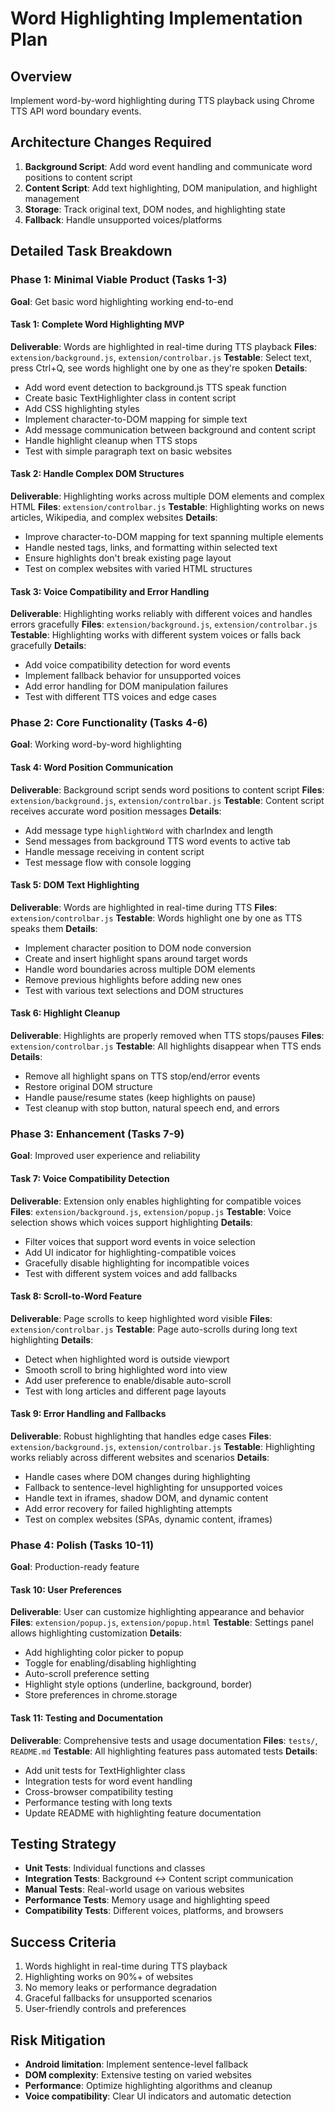# Word Highlighting Implementation Plan

## Overview
Implement word-by-word highlighting during TTS playback using Chrome TTS API word boundary events.

## Architecture Changes Required
1. **Background Script**: Add word event handling and communicate word positions to content script
2. **Content Script**: Add text highlighting, DOM manipulation, and highlight management
3. **Storage**: Track original text, DOM nodes, and highlighting state
4. **Fallback**: Handle unsupported voices/platforms

## Detailed Task Breakdown

### Phase 1: Minimal Viable Product (Tasks 1-3)
**Goal**: Get basic word highlighting working end-to-end

#### Task 1: Complete Word Highlighting MVP
**Deliverable**: Words are highlighted in real-time during TTS playback
**Files**: `extension/background.js`, `extension/controlbar.js`
**Testable**: Select text, press Ctrl+Q, see words highlight one by one as they're spoken
**Details**:
- Add word event detection to background.js TTS speak function
- Create basic TextHighlighter class in content script
- Add CSS highlighting styles
- Implement character-to-DOM mapping for simple text
- Add message communication between background and content script
- Handle highlight cleanup when TTS stops
- Test with simple paragraph text on basic websites

#### Task 2: Handle Complex DOM Structures
**Deliverable**: Highlighting works across multiple DOM elements and complex HTML
**Files**: `extension/controlbar.js`
**Testable**: Highlighting works on news articles, Wikipedia, and complex websites
**Details**:
- Improve character-to-DOM mapping for text spanning multiple elements
- Handle nested tags, links, and formatting within selected text
- Ensure highlights don't break existing page layout
- Test on complex websites with varied HTML structures

#### Task 3: Voice Compatibility and Error Handling
**Deliverable**: Highlighting works reliably with different voices and handles errors gracefully
**Files**: `extension/background.js`, `extension/controlbar.js`  
**Testable**: Highlighting works with different system voices or falls back gracefully
**Details**:
- Add voice compatibility detection for word events
- Implement fallback behavior for unsupported voices
- Add error handling for DOM manipulation failures
- Test with different TTS voices and edge cases

### Phase 2: Core Functionality (Tasks 4-6)
**Goal**: Working word-by-word highlighting

#### Task 4: Word Position Communication
**Deliverable**: Background script sends word positions to content script
**Files**: `extension/background.js`, `extension/controlbar.js`
**Testable**: Content script receives accurate word position messages
**Details**:
- Add message type `highlightWord` with charIndex and length
- Send messages from background TTS word events to active tab
- Handle message receiving in content script
- Test message flow with console logging

#### Task 5: DOM Text Highlighting
**Deliverable**: Words are highlighted in real-time during TTS
**Files**: `extension/controlbar.js`
**Testable**: Words highlight one by one as TTS speaks them
**Details**:
- Implement character position to DOM node conversion
- Create and insert highlight spans around target words
- Handle word boundaries across multiple DOM elements
- Remove previous highlights before adding new ones
- Test with various text selections and DOM structures

#### Task 6: Highlight Cleanup
**Deliverable**: Highlights are properly removed when TTS stops/pauses
**Files**: `extension/controlbar.js`
**Testable**: All highlights disappear when TTS ends
**Details**:
- Remove all highlight spans on TTS stop/end/error events
- Restore original DOM structure
- Handle pause/resume states (keep highlights on pause)
- Test cleanup with stop button, natural speech end, and errors

### Phase 3: Enhancement (Tasks 7-9)
**Goal**: Improved user experience and reliability

#### Task 7: Voice Compatibility Detection
**Deliverable**: Extension only enables highlighting for compatible voices
**Files**: `extension/background.js`, `extension/popup.js`
**Testable**: Voice selection shows which voices support highlighting
**Details**:
- Filter voices that support word events in voice selection
- Add UI indicator for highlighting-compatible voices
- Gracefully disable highlighting for incompatible voices
- Test with different system voices and add fallbacks

#### Task 8: Scroll-to-Word Feature
**Deliverable**: Page scrolls to keep highlighted word visible
**Files**: `extension/controlbar.js`
**Testable**: Page auto-scrolls during long text highlighting
**Details**:
- Detect when highlighted word is outside viewport
- Smooth scroll to bring highlighted word into view
- Add user preference to enable/disable auto-scroll
- Test with long articles and different page layouts

#### Task 9: Error Handling and Fallbacks
**Deliverable**: Robust highlighting that handles edge cases
**Files**: `extension/background.js`, `extension/controlbar.js`
**Testable**: Highlighting works reliably across different websites and scenarios
**Details**:
- Handle cases where DOM changes during highlighting
- Fallback to sentence-level highlighting for unsupported voices
- Handle text in iframes, shadow DOM, and dynamic content
- Add error recovery for failed highlighting attempts
- Test on complex websites (SPAs, dynamic content, iframes)

### Phase 4: Polish (Tasks 10-11)
**Goal**: Production-ready feature

#### Task 10: User Preferences
**Deliverable**: User can customize highlighting appearance and behavior
**Files**: `extension/popup.js`, `extension/popup.html`
**Testable**: Settings panel allows highlighting customization
**Details**:
- Add highlighting color picker to popup
- Toggle for enabling/disabling highlighting
- Auto-scroll preference setting
- Highlight style options (underline, background, border)
- Store preferences in chrome.storage

#### Task 11: Testing and Documentation
**Deliverable**: Comprehensive tests and usage documentation
**Files**: `tests/`, `README.md`
**Testable**: All highlighting features pass automated tests
**Details**:
- Add unit tests for TextHighlighter class
- Integration tests for word event handling
- Cross-browser compatibility testing
- Performance testing with long texts
- Update README with highlighting feature documentation

## Testing Strategy
- **Unit Tests**: Individual functions and classes
- **Integration Tests**: Background ↔ Content script communication
- **Manual Tests**: Real-world usage on various websites
- **Performance Tests**: Memory usage and highlighting speed
- **Compatibility Tests**: Different voices, platforms, and browsers

## Success Criteria
1. Words highlight in real-time during TTS playback
2. Highlighting works on 90%+ of websites
3. No memory leaks or performance degradation
4. Graceful fallbacks for unsupported scenarios
5. User-friendly controls and preferences

## Risk Mitigation
- **Android limitation**: Implement sentence-level fallback
- **DOM complexity**: Extensive testing on varied websites
- **Performance**: Optimize highlighting algorithms and cleanup
- **Voice compatibility**: Clear UI indicators and automatic detection